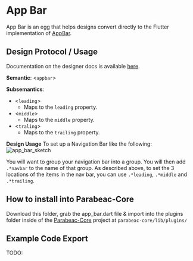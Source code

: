 # App Bar
App Bar is an egg that helps designs convert directly to the Flutter implementation of [AppBar](https://api.flutter.dev/flutter/material/AppBar-class.html).

## Design Protocol / Usage
Documentation on the designer docs is available [here](https://docs.parabeac.com/plugins/dealing-with-plugins/how-to-create-a-navigation-bar-and-tab-bar).

**Semantic**: <`appbar`>

**Subsemantics**:
* <`leading`>
   * Maps to the `leading` property.
* <`middle`>
   * Maps to the `middle` property.
* <`traling`>
   * Maps to the `trailing` property.
   
  
**Design Usage**
To set up a Navigation Bar like the following:
![app_bar_sketch](https://github.com/Parabeac/parabeac_eggs/blob/master/internal_eggs/app_bar/images/appbar_sketch.png)

You will want to group your navigation bar into a group. You will then add `.*navbar` to the name of that group.
As described above, to set the 3 locations of the items in the nav bar, you can use `.*leading`, `.*middle` and `.*trailing`.

## How to install into Parabeac-Core

Download this folder, grab the app_bar.dart file & import into the plugins folder inside of the [Parabeac-Core](https://github.com/Parabeac/Parabeac-Core) project at `parabeac-core/lib/plugins/`

## Example Code Export
TODO:

